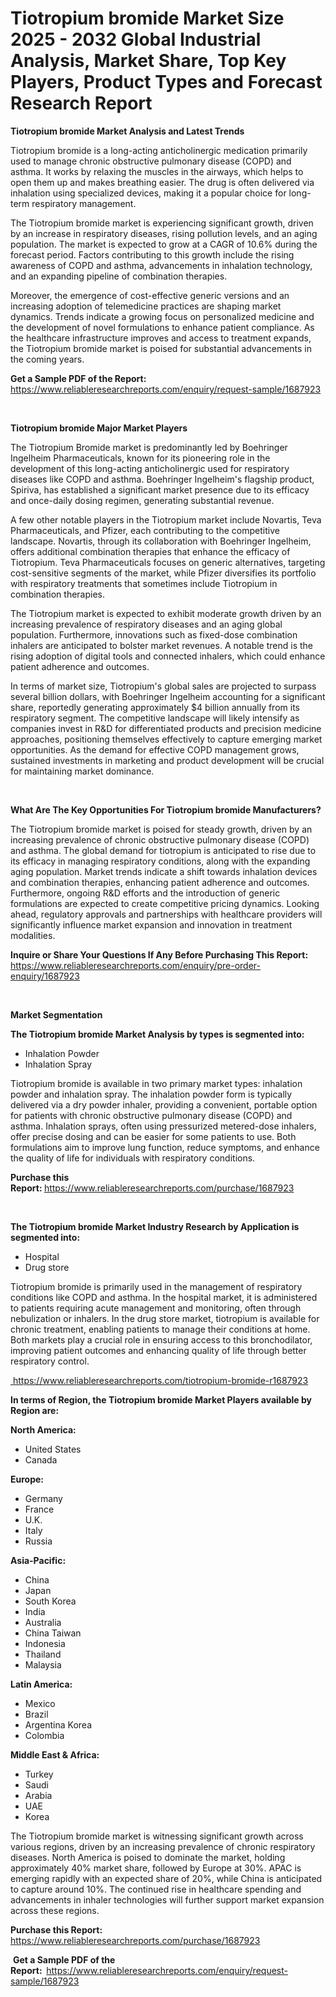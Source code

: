 <p><h1>Tiotropium bromide Market Size 2025 - 2032 Global Industrial Analysis, Market Share, Top Key Players, Product Types and Forecast Research Report</h1></p><p><strong>Tiotropium bromide Market Analysis and Latest Trends</strong></p>
<p><p>Tiotropium bromide is a long-acting anticholinergic medication primarily used to manage chronic obstructive pulmonary disease (COPD) and asthma. It works by relaxing the muscles in the airways, which helps to open them up and makes breathing easier. The drug is often delivered via inhalation using specialized devices, making it a popular choice for long-term respiratory management.</p><p>The Tiotropium bromide market is experiencing significant growth, driven by an increase in respiratory diseases, rising pollution levels, and an aging population. The market is expected to grow at a CAGR of 10.6% during the forecast period. Factors contributing to this growth include the rising awareness of COPD and asthma, advancements in inhalation technology, and an expanding pipeline of combination therapies.</p><p>Moreover, the emergence of cost-effective generic versions and an increasing adoption of telemedicine practices are shaping market dynamics. Trends indicate a growing focus on personalized medicine and the development of novel formulations to enhance patient compliance. As the healthcare infrastructure improves and access to treatment expands, the Tiotropium bromide market is poised for substantial advancements in the coming years.</p></p>
<p><strong>Get a Sample PDF of the Report:&nbsp;</strong> <a href="https://www.reliableresearchreports.com/enquiry/request-sample/1687923?utm_campaign=3680&utm_medium=2&utm_source=Github&utm_content=ia&utm_term=19042025&utm_id=tiotropium-bromide">https://www.reliableresearchreports.com/enquiry/request-sample/1687923</a></p>
<p>&nbsp;</p>
<p><strong>Tiotropium bromide Major Market Players</strong></p>
<p><p>The Tiotropium Bromide market is predominantly led by Boehringer Ingelheim Pharmaceuticals, known for its pioneering role in the development of this long-acting anticholinergic used for respiratory diseases like COPD and asthma. Boehringer Ingelheim's flagship product, Spiriva, has established a significant market presence due to its efficacy and once-daily dosing regimen, generating substantial revenue.</p><p>A few other notable players in the Tiotropium market include Novartis, Teva Pharmaceuticals, and Pfizer, each contributing to the competitive landscape. Novartis, through its collaboration with Boehringer Ingelheim, offers additional combination therapies that enhance the efficacy of Tiotropium. Teva Pharmaceuticals focuses on generic alternatives, targeting cost-sensitive segments of the market, while Pfizer diversifies its portfolio with respiratory treatments that sometimes include Tiotropium in combination therapies.</p><p>The Tiotropium market is expected to exhibit moderate growth driven by an increasing prevalence of respiratory diseases and an aging global population. Furthermore, innovations such as fixed-dose combination inhalers are anticipated to bolster market revenues. A notable trend is the rising adoption of digital tools and connected inhalers, which could enhance patient adherence and outcomes.</p><p>In terms of market size, Tiotropium's global sales are projected to surpass several billion dollars, with Boehringer Ingelheim accounting for a significant share, reportedly generating approximately $4 billion annually from its respiratory segment. The competitive landscape will likely intensify as companies invest in R&D for differentiated products and precision medicine approaches, positioning themselves effectively to capture emerging market opportunities. As the demand for effective COPD management grows, sustained investments in marketing and product development will be crucial for maintaining market dominance.</p></p>
<p>&nbsp;</p>
<p><strong>What Are The Key Opportunities For Tiotropium bromide Manufacturers?</strong></p>
<p><p>The Tiotropium bromide market is poised for steady growth, driven by an increasing prevalence of chronic obstructive pulmonary disease (COPD) and asthma. The global demand for tiotropium is anticipated to rise due to its efficacy in managing respiratory conditions, along with the expanding aging population. Market trends indicate a shift towards inhalation devices and combination therapies, enhancing patient adherence and outcomes. Furthermore, ongoing R&D efforts and the introduction of generic formulations are expected to create competitive pricing dynamics. Looking ahead, regulatory approvals and partnerships with healthcare providers will significantly influence market expansion and innovation in treatment modalities.</p></p>
<p><strong>Inquire or Share Your Questions If Any Before Purchasing This Report:</strong> <a href="https://www.reliableresearchreports.com/enquiry/pre-order-enquiry/1687923?utm_campaign=3680&utm_medium=2&utm_source=Github&utm_content=ia&utm_term=19042025&utm_id=tiotropium-bromide">https://www.reliableresearchreports.com/enquiry/pre-order-enquiry/1687923</a></p>
<p>&nbsp;</p>
<p><strong>Market Segmentation</strong></p>
<p><strong>The Tiotropium bromide Market Analysis by types is segmented into:</strong></p>
<p><ul><li>Inhalation Powder</li><li>Inhalation Spray</li></ul></p>
<p><p>Tiotropium bromide is available in two primary market types: inhalation powder and inhalation spray. The inhalation powder form is typically delivered via a dry powder inhaler, providing a convenient, portable option for patients with chronic obstructive pulmonary disease (COPD) and asthma. Inhalation sprays, often using pressurized metered-dose inhalers, offer precise dosing and can be easier for some patients to use. Both formulations aim to improve lung function, reduce symptoms, and enhance the quality of life for individuals with respiratory conditions.</p></p>
<p><strong>Purchase this Report:&nbsp;</strong><a href="https://www.reliableresearchreports.com/purchase/1687923?utm_campaign=3680&utm_medium=2&utm_source=Github&utm_content=ia&utm_term=19042025&utm_id=tiotropium-bromide">https://www.reliableresearchreports.com/purchase/1687923</a></p>
<p>&nbsp;</p>
<p><strong>The Tiotropium bromide Market Industry Research by Application is segmented into:</strong></p>
<p><ul><li>Hospital</li><li>Drug store</li></ul></p>
<p><p>Tiotropium bromide is primarily used in the management of respiratory conditions like COPD and asthma. In the hospital market, it is administered to patients requiring acute management and monitoring, often through nebulization or inhalers. In the drug store market, tiotropium is available for chronic treatment, enabling patients to manage their conditions at home. Both markets play a crucial role in ensuring access to this bronchodilator, improving patient outcomes and enhancing quality of life through better respiratory control.</p></p>
<p><a href="https://www.reliableresearchreports.com/tiotropium-bromide-r1687923?utm_campaign=3680&utm_medium=2&utm_source=Github&utm_content=ia&utm_term=19042025&utm_id=tiotropium-bromide">&nbsp;https://www.reliableresearchreports.com/tiotropium-bromide-r1687923</a></p>
<p><strong>In terms of Region, the Tiotropium bromide Market Players available by Region are:</strong></p>
<p>
    <p> <strong> North America: </strong>
        <ul>
            <li>United States</li>
            <li>Canada</li>
        </ul>
        </p> 
    <p> <strong> Europe: </strong>
        <ul>
            <li>Germany</li>
            <li>France</li>
            <li>U.K.</li>
            <li>Italy</li>
            <li>Russia</li>
        </ul>
        </p> 
    <p> <strong> Asia-Pacific: </strong>
        <ul>
            <li>China</li>
            <li>Japan</li>
            <li>South Korea</li>
            <li>India</li>
            <li>Australia</li>
            <li>China Taiwan</li>
            <li>Indonesia</li>
            <li>Thailand</li>
            <li>Malaysia</li>
        </ul>
        </p> 
    <p> <strong> Latin America: </strong>
        <ul>
            <li>Mexico</li>
            <li>Brazil</li>
            <li>Argentina Korea</li>
            <li>Colombia</li>
        </ul>
        </p> 
    <p> <strong> Middle East & Africa: </strong>
        <ul>
            <li>Turkey</li>
            <li>Saudi</li>
            <li>Arabia</li>
            <li>UAE</li>
            <li>Korea</li>
        </ul>
    </p>
    </p>
<p><p>The Tiotropium bromide market is witnessing significant growth across various regions, driven by an increasing prevalence of chronic respiratory diseases. North America is poised to dominate the market, holding approximately 40% market share, followed by Europe at 30%. APAC is emerging rapidly with an expected share of 20%, while China is anticipated to capture around 10%. The continued rise in healthcare spending and advancements in inhaler technologies will further support market expansion across these regions.</p></p>
<p><strong>Purchase this Report: </strong><a href="https://www.reliableresearchreports.com/purchase/1687923?utm_campaign=3680&utm_medium=2&utm_source=Github&utm_content=ia&utm_term=19042025&utm_id=tiotropium-bromide">https://www.reliableresearchreports.com/purchase/1687923</a></p>
<p>&nbsp;<strong>Get a Sample PDF of the Report:&nbsp;&nbsp;</strong><a href="https://www.reliableresearchreports.com/enquiry/request-sample/1687923?utm_campaign=3680&utm_medium=2&utm_source=Github&utm_content=ia&utm_term=19042025&utm_id=tiotropium-bromide">https://www.reliableresearchreports.com/enquiry/request-sample/1687923</a></p>
<p><strong></strong></p>
<p><p></p><p></p><p></p></p>